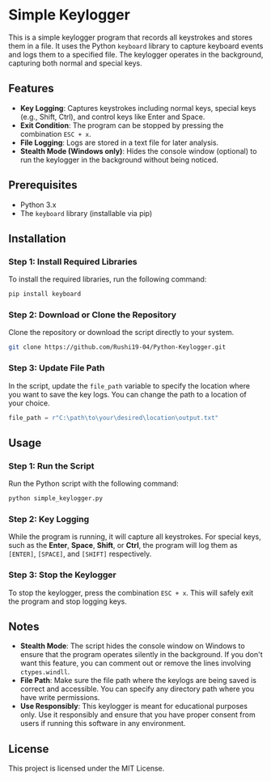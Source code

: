 # Simple Keylogger
This is a simple keylogger program that records all keystrokes and stores them in a file. It uses the Python `keyboard` library to capture keyboard events and logs them to a specified file. The keylogger operates in the background, capturing both normal and special keys.

## Features
- **Key Logging**: Captures keystrokes including normal keys, special keys (e.g., Shift, Ctrl), and control keys like Enter and Space.
- **Exit Condition**: The program can be stopped by pressing the combination `ESC + x`.
- **File Logging**: Logs are stored in a text file for later analysis.
- **Stealth Mode (Windows only)**: Hides the console window (optional) to run the keylogger in the background without being noticed.

## Prerequisites
- Python 3.x
- The `keyboard` library (installable via pip)

## Installation
### Step 1: Install Required Libraries

To install the required libraries, run the following command:

```bash
pip install keyboard
```

### Step 2: Download or Clone the Repository

Clone the repository or download the script directly to your system.

```bash
git clone https://github.com/Rushi19-04/Python-Keylogger.git
```

### Step 3: Update File Path

In the script, update the `file_path` variable to specify the location where you want to save the key logs. You can change the path to a location of your choice.

```python
file_path = r"C:\path\to\your\desired\location\output.txt"
```

## Usage

### Step 1: Run the Script
Run the Python script with the following command:

```bash
python simple_keylogger.py
```

### Step 2: Key Logging
While the program is running, it will capture all keystrokes. For special keys, such as the **Enter**, **Space**, **Shift**, or **Ctrl**, the program will log them as `[ENTER]`, `[SPACE]`, and `[SHIFT]` respectively.

### Step 3: Stop the Keylogger
To stop the keylogger, press the combination `ESC + x`. This will safely exit the program and stop logging keys.

## Notes
- **Stealth Mode**: The script hides the console window on Windows to ensure that the program operates silently in the background. If you don't want this feature, you can comment out or remove the lines involving `ctypes.windll`.
- **File Path**: Make sure the file path where the keylogs are being saved is correct and accessible. You can specify any directory path where you have write permissions.
- **Use Responsibly**: This keylogger is meant for educational purposes only. Use it responsibly and ensure that you have proper consent from users if running this software in any environment.

## License
This project is licensed under the MIT License.

